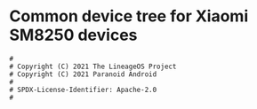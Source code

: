 # Common device tree for Xiaomi SM8250 devices

```
#
# Copyright (C) 2021 The LineageOS Project
# Copyright (C) 2021 Paranoid Android
#
# SPDX-License-Identifier: Apache-2.0
#
```
